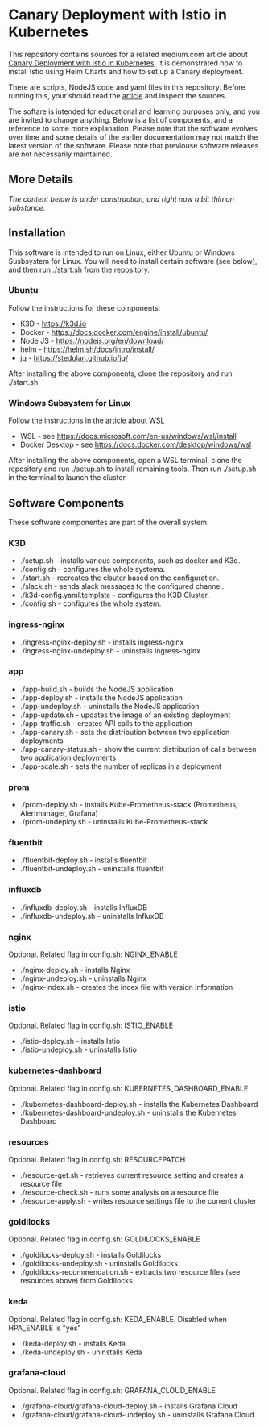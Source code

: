 # Canary Deployment with Istio in Kubernetes
This repository contains sources for a related medium.com article about
[Canary Deployment with Istio in Kubernetes](https://medium.com/p/cfe04c662385).
It is demonstrated how to install Istio using Helm Charts and how to set up a Canary deployment.

There are scripts, NodeJS code and yaml files in this repository. Before running this, your should read the [article](https://medium.com/p/cfe04c662385) and inspect the sources. 

The softare is intended for educational and learning purposes only, and you are invited to change anything.
Below is a list of components, and a reference to some more explanation. Please note that the software evolves over
time and some details of the earlier documentation may not match the latest version of the software. Please
note that previouse software releases are not necessarily maintained. 

## More Details
*The content below is under construction, and right now a bit thin on substance.*

## Installation
This software is intended to run on Linux, either Ubuntu or Windows Susbsystem for Linux. 
You will need to install certain software (see below), and then run ./start.sh from the
repository.

### Ubuntu
Follow the instructions for these components: 

* K3D - https://k3d.io
* Docker - https://docs.docker.com/engine/install/ubuntu/ 
* Node JS - https://nodejs.org/en/download/
* helm - https://helm.sh/docs/intro/install/
* jq - https://stedolan.github.io/jq/

After installing the above components, clone the repository and run ./start.sh


### Windows Subsystem for Linux
Follow the instructions in the [article about WSL](https://klaushofrichter.medium.com/using-windows-subsystem-for-linux-for-kubernetes-8bd1f5468531)

* WSL - see https://docs.microsoft.com/en-us/windows/wsl/install
* Docker Desktop - see https://docs.docker.com/desktop/windows/wsl

After installing the above components, open a WSL terminal, clone the repository
and run ./setup.sh to install remaining tools. Then run ./setup.sh in the terminal to launch the cluster. 


## Software Components
These software componentes are part of the overall system.

### K3D 
* ./setup.sh - installs various components, such as docker and K3d.
* ./config.sh - configures the whole systema.
* ./start.sh - recreates the clsuter based on the configuration.
* ./slack.sh - sends slack messages to the configured channel.
* ./k3d-config.yaml.template - configures the K3D Cluster.
* ./config.sh - configures the whole system.

### ingress-nginx
* ./ingress-nginx-deploy.sh - installs ingress-nginx
* ./ingress-nginx-undeploy.sh - uninstalls ingress-nginx

### app
* ./app-build.sh - builds the NodeJS application
* ./app-deploy.sh - installs the NodeJS application
* ./app-undeploy.sh - uninstalls the NodeJS application
* ./app-update.sh - updates the image of an existing deployment
* ./app-traffic.sh - creates API calls to the application
* ./app-canary.sh - sets the distribution between two application deployments
* ./app-canary-status.sh - show the current distribution of calls between two application deployments
* ./app-scale.sh - sets the number of replicas in a deployment

### prom
* ./prom-deploy.sh - installs Kube-Prometheus-stack (Prometheus, Alertmanager, Grafana)
* ./prom-undeploy.sh - uninstalls Kube-Prometheus-stack

### fluentbit
* ./fluentbit-deploy.sh - installs fluentbit
* ./fluentbit-undeploy.sh - uninstalls fluentbit

### influxdb
* ./influxdb-deploy.sh - installs InfluxDB
* ./influxdb-undeploy.sh - uninstalls InfluxDB

### nginx
Optional. Related flag in config.sh: NGINX_ENABLE
* ./nginx-deploy.sh - installs Nginx
* ./nginx-undeploy.sh - uninstalls Nginx
* ./nginx-index.sh - creates the index file with version information

### istio
Optional. Related flag in config.sh: ISTIO_ENABLE
* ./istio-deploy.sh - installs Istio
* ./istio-undeploy.sh - uninstalls Istio

### kubernetes-dashboard
Optional. Related flag in config.sh: KUBERNETES_DASHBOARD_ENABLE
* ./kubernetes-dashboard-deploy.sh - installs the Kubernetes Dashboard
* ./kubernetes-dashboard-undeploy.sh - uninstalls the Kubernetes Dashboard

### resources
Optional. Related flag in config.sh: RESOURCEPATCH
* ./resource-get.sh - retrieves current resource setting and creates a resource file
* ./resource-check.sh - runs some analysis on a resource file
* ./resource-apply.sh - writes resource settings file to the current cluster

### goldilocks
Optional. Related flag in config.sh: GOLDILOCKS_ENABLE
* ./goldilocks-deploy.sh - installs Goldilocks
* ./goldilocks-undeploy.sh - uninstalls Goldilocks
* ./goldilocks-recommendation.sh - extracts two resource files (see resources above) from Goldilocks

### keda
Optional. Related flag in config.sh: KEDA_ENABLE. Disabled when HPA_ENABLE is "yes"
* ./keda-deploy.sh - installs Keda
* ./keda-undeploy.sh - uninstalls Keda

### grafana-cloud 
Optional. Related flag in config.sh: GRAFANA_CLOUD_ENABLE
* ./grafana-cloud/grafana-cloud-deploy.sh - installs Grafana Cloud
* ./grafana-cloud/grafana-cloud-undeploy.sh - uninstalls Grafana Cloud


